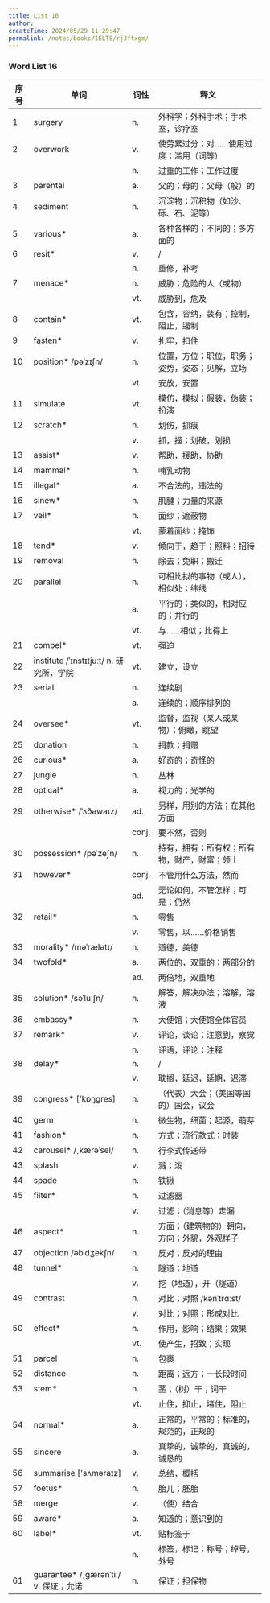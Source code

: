 ```yaml
---
title: List 16
author:
createTime: 2024/05/29 11:29:47
permalink: /notes/books/IELTS/rj3ftxgm/
---
```



### Word List 16

| 序号 | 单词       | 词性    | 释义                                  |
|------|------------|---------|---------------------------------------|
| 1 | surgery | n. | 外科学；外科手术；手术室，诊疗室 |
| 2 | overwork | v. | 使劳累过分；对……使用过度；滥用（词等） |
|      |            | n.   | 过重的工作；工作过度 |
| 3 | parental | a. | 父的；母的；父母（般）的 |
| 4 | sediment | n. | 沉淀物；沉积物（如沙、砾、石、泥等） |
| 5 | various* | a. | 各种各样的；不同的；多方面的 |
| 6 | resit* | v. | / |
|      |            | n.   | 重修，补考 |
| 7 | menace* | n. | 威胁；危险的人（或物） |
|      |            | vt.   | 威胁到，危及 |
| 8 | contain* | vt. | 包含，容纳，装有；控制，阻止，遏制 |
| 9 | fasten* | v. | 扎牢，扣住 |
| 10 | position* /pəˈzɪʃn/ | n. | 位置，方位；职位，职务；姿势，姿态；见解，立场 |
|      |            | vt.   | 安放，安置 |
| 11 | simulate | vt. | 模仿，模拟；假装，伪装；扮演 |
| 12 | scratch* | n. | 划伤，抓痕 |
|      |            | v.   | 抓，掻；划破，划损 |
| 13 | assist* | v. | 帮助，援助，协助 |
| 14 | mammal* | n. | 哺乳动物 |
| 15 | illegal* | a. | 不合法的，违法的 |
| 16 | sinew* | n. | 肌腱；力量的来源 |
| 17 | veil* | n. | 面纱；遮蔽物 |
|      |            | vt.   | 蒙着面纱；掩饰 |
| 18 | tend* | v. | 倾向于，趋于；照料；招待 |
| 19 | removal | n. | 除去；免职；搬迁 |
| 20 | parallel | n. | 可相比拟的事物（或人），相似处；纬线 |
|      |            | a.   | 平行的；类似的，相对应的；并行的 |
|      |            | vt.   | 与……相似；比得上 |
| 21 | compel* | vt. | 强迫 |
| 22 | institute /ˈɪnstɪtjuːt/ n. 研究所，学院 | vt. | 建立，设立 |
| 23 | serial | n. | 连续剧 |
|      |            | a.   | 连续的；顺序排列的 |
| 24 | oversee* | vt. | 监督，监视（某人或某物）；俯瞰，眺望 |
| 25 | donation | n. | 捐款；捐赠 |
| 26 | curious* | a. | 好奇的；奇怪的 |
| 27 | jungle | n. | 丛林 |
| 28 | optical* | a. | 视力的；光学的 |
| 29 | otherwise* /ˈʌðəwaɪz/ | ad. | 另样，用别的方法；在其他方面 |
|      |            | conj.   | 要不然，否则 |
| 30 | possession* /pəˈzeʃn/ | n. | 持有，拥有；所有权；所有物，财产，财富；领土 |
| 31 | however* | conj. | 不管用什么方法，然而 |
|      |            | ad.   | 无论如何，不管怎样；可是；仍然 |
| 32 | retail* | n. | 零售 |
|      |            | v.   | 零售，以……价格销售 |
| 33 | morality* /məˈrælətɪ/ | n. | 道德，美德 |
| 34 | twofold* | a. | 两位的，双重的；两部分的 |
|      |            | ad.   | 两倍地，双重地 |
| 35 | solution* /səˈluːʃn/ | n. | 解答，解决办法；溶解，溶液 |
| 36 | embassy* | n. | 大使馆；大使馆全体官员 |
| 37 | remark* | v. | 评论，谈论；注意到，察觉 |
|      |            | n.   | 评语，评论；注释 |
| 38 | delay* | n. | / |
|      |            | v.   | 耽搁，延迟，延期，迟滞 |
| 39 | congress* ['kɒŋɡres] | n. | （代表）大会；（美国等国的）国会，议会 |
| 40 | germ | n. | 微生物，细菌；起源，萌芽 |
| 41 | fashion* | n. | 方式；流行款式；时装 |
| 42 | carousel* /ˏkærəˈsel/ | n. | 行李式传送带 |
| 43 | splash | v. | 溅；泼 |
| 44 | spade | n. | 铁锹 |
| 45 | filter* | n. | 过滤器 |
|      |            | v.   | 过滤；（消息等）走漏 |
| 46 | aspect* | n. | 方面；（建筑物的）朝向，方向；外貌，外观样子 |
| 47 | objection /əbˈdʒekʃn/ | n. | 反对；反对的理由 |
| 48 | tunnel* | n. | 隧道；地道 |
|      |            | v.   | 挖（地道），开（隧道） |
| 49 | contrast | n. | 对比；对照 /kənˈtrɑːst/ |
|      |            | v.   | 对比；对照；形成对比 |
| 50 | effect* | n. | 作用，影响；结果；效果 |
|      |            | vt.   | 使产生，招致；实现 |
| 51 | parcel | n. | 包裹 |
| 52 | distance | n. | 距离；远方；一长段时间 |
| 53 | stem* | n. | 茎；（树）干；词干 |
|      |            | vt.   | 止住，抑止，堵住，阻止 |
| 54 | normal* | a. | 正常的，平常的；标准的，规范的，正规的 |
| 55 | sincere | a. | 真挚的，诚挚的，真诚的，诚恳的 |
| 56 | summarise ['sʌməraɪz] | v. | 总结，概括 |
| 57 | foetus* | n. | 胎儿；胚胎 |
| 58 | merge | v. | （使）结合 |
| 59 | aware* | a. | 知道的；意识到的 |
| 60 | label* | vt. | 贴标签于 |
|      |            | n.   | 标签，标记；称号；绰号，外号 |
| 61 | guarantee* /ˏgærənˈtiː/ v. 保证；允诺 | n. | 保证；担保物 |

